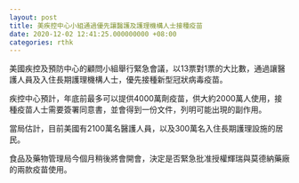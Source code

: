 ```yaml
---
layout: post
title: 美疾控中心小組通過優先讓醫護及護理機構人士接種疫苗
date: 2020-12-02 12:41:25.000000000 +08:00
categories: rthk
---
```


美國疾控及預防中心的顧問小組舉行緊急會議，以13票對1票的大比數，通過讓醫護人員及入住長期護理機構人士，優先接種新型冠狀病毒疫苗。

疾控中心預計，年底前最多可以提供4000萬劑疫苗，供大約2000萬人使用，接種疫苗人士需要簽署同意書，並會得到一份文件，列明可能出現的副作用。

當局估計，目前美國有2100萬名醫護人員，以及300萬名入住長期護理設施的居民。

食品及藥物管理局今個月稍後將會開會，決定是否緊急批准授權輝瑞與莫德納藥廠的兩款疫苗使用。
